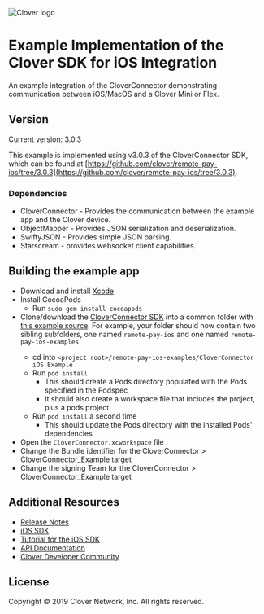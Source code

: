 ![Clover logo](https://www.clover.com/assets/images/public-site/press/clover_primary_gray_rgb.png)

# Example Implementation of the Clover SDK for iOS Integration

An example integration of the CloverConnector demonstrating communication between iOS/MacOS and a Clover Mini or Flex.

## Version

Current version: 3.0.3

This example is implemented using v3.0.3 of the CloverConnector SDK, which can be found at [https://github.com/clover/remote-pay-ios/tree/3.0.3](https://github.com/clover/remote-pay-ios/tree/3.0.3).

### Dependencies
* CloverConnector - Provides the communication between the example app and the Clover device.
* ObjectMapper - Provides JSON serialization and deserialization.
* SwiftyJSON - Provides simple JSON parsing.
* Starscream - provides websocket client capabilities.

## Building the example app
* Download and install [Xcode](https://apps.apple.com/us/app/xcode/id497799835?mt=12)
* Install CocoaPods
    * Run `sudo gem install cocoapods`
* Clone/download the [CloverConnector SDK](https://github.com/clover/remote-pay-ios/) into a common folder with [this example source](https://github.com/clover/remote-pay-ios-examples). 
    For example, your <project root> folder should now contain two sibling subfolders, one named `remote-pay-ios` and one named `remote-pay-ios-examples`
    * cd into `<project root>/remote-pay-ios-examples/CloverConnector iOS Example`
    * Run `pod install`
        * This should create a Pods directory populated with the Pods specified in the Podspec
        * It should also create a workspace file that includes the project, plus a pods project
    * Run `pod install` a second time
        * This should update the Pods directory with the installed Pods' dependencies
* Open the `CloverConnector.xcworkspace` file
* Change the Bundle identifier for the CloverConnector > CloverConnector_Example target
* Change the signing Team for the CloverConnector > CloverConnector_Example target

## Additional Resources

* [Release Notes](https://github.com/clover/remote-pay-ios/releases)
* [iOS SDK](https://github.com/clover/remote-pay-ios/tree/3.0.3)
* [Tutorial for the iOS SDK](https://docs.clover.com/clover-platform/docs/ios)
* [API Documentation](https://clover.github.io/remote-pay-ios/3.0.3/docs/index.html)
* [Clover Developer Community](https://community.clover.com/index.html)

## License 
Copyright © 2019 Clover Network, Inc. All rights reserved.
